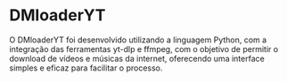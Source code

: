 # DMloaderYT
O DMloaderYT foi desenvolvido utilizando a linguagem Python, com a integração das ferramentas yt-dlp e ffmpeg, com o objetivo de permitir o download de vídeos e músicas da internet, oferecendo uma interface simples e eficaz para facilitar o processo.
